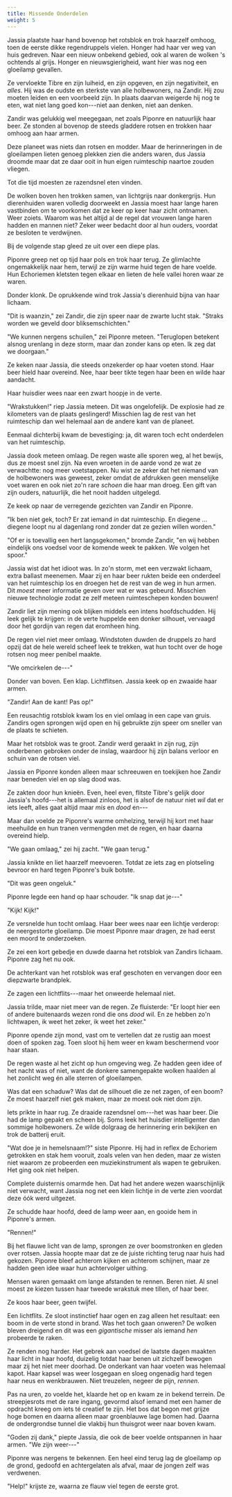```yaml
---
title: Missende Onderdelen
weight: 5
---
```

Jassia plaatste haar hand bovenop het rotsblok en trok haarzelf omhoog, toen de eerste dikke regendruppels vielen. Honger had haar ver weg van huis gedreven. Naar een nieuw onbekend gebied, ook al waren de wolken 's ochtends al grijs. Honger en nieuwsgierigheid, want hier was nog een gloeilamp gevallen.

Ze vervloekte Tibre en zijn luiheid, en zijn opgeven, en zijn negativiteit, en _alles_. Hij was de oudste en sterkste van alle holbewoners, na Zandir. Hij zou moeten leiden en een voorbeeld zijn. In plaats daarvan weigerde hij nog te eten, wat niet lang goed kon---niet aan denken, niet aan denken.

Zandir was gelukkig wel meegegaan, net zoals Piponre en natuurlijk haar beer. Ze stonden al bovenop de steeds gladdere rotsen en trokken haar omhoog aan haar armen. 

Deze planeet was niets dan rotsen en modder. Maar de herinneringen in de gloeilampen lieten genoeg plekken zien die anders waren, dus Jassia droomde maar dat ze daar ooit in hun eigen ruimteschip naartoe zouden vliegen.

Tot die tijd moesten ze razendsnel eten vinden.

De wolken boven hen trokken samen, van lichtgrijs naar donkergrijs. Hun dierenhuiden waren volledig doorweekt en Jassia moest haar lange haren vastbinden om te voorkomen dat ze keer op keer haar zicht ontnamen. Weer zoiets. Waarom was het altijd al de regel dat vrouwen lange haren hadden en mannen niet? Zeker weer bedacht door al hun ouders, voordat ze besloten te verdwijnen.

Bij de volgende stap gleed ze uit over een diepe plas.

Piponre greep net op tijd haar pols en trok haar terug. Ze glimlachte ongemakkelijk naar hem, terwijl ze zijn warme huid tegen de hare voelde. Hun Echoriemen kletsten tegen elkaar en lieten de hele vallei horen waar ze waren.

Donder klonk. De oprukkende wind trok Jassia's dierenhuid bijna van haar lichaam.

"Dit is waanzin," zei Zandir, die zijn speer naar de zwarte lucht stak. "Straks worden we geveld door bliksemschichten."

"We kunnen nergens schuilen," zei Piponre meteen. "Teruglopen betekent alsnog urenlang in deze storm, maar dan zonder kans op eten. Ik zeg dat we doorgaan."

Ze keken naar Jassia, die steeds onzekerder op haar voeten stond. Haar beer hield haar overeind. Nee, haar beer tikte tegen haar been en wilde haar aandacht.

Haar huisdier wees naar een zwart hoopje in de verte.

"Wrakstukken!" riep Jassia meteen. Dit was ongelofelijk. De explosie had ze kilometers van de plaats geslingerd! Misschien lag de rest van het ruimteschip dan wel helemaal aan de andere kant van de planeet. 

Eenmaal dichterbij kwam de bevestiging: ja, dit waren toch echt onderdelen van het ruimteschip.

Jassia dook meteen omlaag. De regen waste alle sporen weg, al het bewijs, dus ze moest snel zijn. Na even wroeten in de aarde vond ze wat ze verwachtte: nog meer voetstappen. Nu wist ze zeker dat het niemand van de holbewoners was geweest, zeker omdat de afdrukken geen menselijke voet waren en ook niet zo'n rare _schoen_ die haar man droeg. Een gift van zijn ouders, natuurlijk, die het nooit hadden uitgelegd.

Ze keek op naar de verregende gezichten van Zandir en Piponre. 

"Ik ben niet gek, toch? Er zat iemand _in_ dat ruimteschip. En diegene ... diegene loopt nu al dagenlang rond zonder dat ze gezien willen worden."

"Of er is toevallig een hert langsgekomen," bromde Zandir, "en wij hebben eindelijk ons voedsel voor de komende week te pakken. We volgen het spoor."

Jassia wist dat het idioot was. In zo'n storm, met een verzwakt lichaam, extra ballast meenemen. Maar zij en haar beer rukten beide een onderdeel van het ruimteschip los en droegen het de rest van de weg in hun armen. Dit _moest_ meer informatie geven over wat er was gebeurd. Misschien nieuwe technologie zodat ze zelf meteen ruimteschepen konden bouwen!

Zandir liet zijn mening ook blijken middels een intens hoofdschudden. Hij leek gelijk te krijgen: in de verte huppelde een donker silhouet, vervaagd door het gordijn van regen dat eromheen hing.

De regen viel niet meer omlaag. Windstoten duwden de druppels zo hard opzij dat de hele wereld scheef leek te trekken, wat hun tocht over de hoge rotsen nog meer penibel maakte.

"We omcirkelen de---"

Donder van boven. Een klap. Lichtflitsen. Jassia keek op en zwaaide haar armen.

"Zandir! Aan de kant! Pas op!"

Een reusachtig rotsblok kwam los en viel omlaag in een cape van gruis. Zandirs ogen sprongen wijd open en hij gebruikte zijn speer om sneller van de plaats te schieten.

Maar het rotsblok was te groot. Zandir werd geraakt in zijn rug, zijn onderbenen gebroken onder de inslag, waardoor hij zijn balans verloor en schuin van de rotsen viel.

Jassia en Piponre konden alleen maar schreeuwen en toekijken hoe Zandir naar beneden viel en op slag dood was.

Ze zakten door hun knieën. Even, heel even, flitste Tibre's gelijk door Jassia's hoofd---het is allemaal zinloos, het is alsof de natuur niet _wil_ dat er iets leeft, alles gaat altijd maar _mis_ en _dood_ en---

Maar dan voelde ze Piponre's warme omhelzing, terwijl hij kort met haar meehuilde en hun tranen vermengden met de regen, en haar daarna overeind hielp.

"We gaan omlaag," zei hij zacht. "We gaan terug."

Jassia knikte en liet haarzelf meevoeren. Totdat ze iets zag en plotseling bevroor en hard tegen Piponre's buik botste.

"Dit was geen ongeluk."

Piponre legde een hand op haar schouder. "Ik snap dat je---"

"Kijk! Kijk!" 

Ze versnelde hun tocht omlaag. Haar beer wees naar een lichtje verderop: de neergestorte gloeilamp. Die moest Piponre maar dragen, ze had eerst een moord te onderzoeken.

Ze zei een kort gebedje en duwde daarna het rotsblok van Zandirs lichaam. Piponre zag het nu ook.

De achterkant van het rotsblok was eraf geschoten en vervangen door een diepzwarte brandplek.

Ze zagen een lichtflits---maar het onweerde helemaal niet.

Jassia trilde, maar niet meer van de regen. Ze fluisterde: "Er loopt hier een of andere buitenaards wezen rond die ons _dood_ wil. En ze hebben zo'n lichtwapen, ik weet het zeker, ik weet het zeker."

Piponre opende zijn mond, vast om te vertellen dat ze rustig aan moest doen of spoken zag. Toen sloot hij hem weer en kwam beschermend voor haar staan.

De regen waste al het zicht op hun omgeving weg. Ze hadden geen idee of het nacht was of niet, want de donkere samengepakte wolken haalden al het zonlicht weg én alle sterren of gloeilampen.

Was dat een schaduw? Was dat de silhouet die ze net zagen, of een boom? Ze moest haarzelf niet gek maken, maar ze moest ook niet dom zijn.

Iets prikte in haar rug. Ze draaide razendsnel om---het was haar beer. Die had de lamp gepakt en scheen bij. Soms leek het huisdier intelligenter dan sommige holbewoners. Ze wilde dolgraag de herinnering erin bekijken en trok de batterij eruit. 

"Wat doe je in hemelsnaam!?" siste Piponre. Hij had in reflex de Echoriem getrokken en stak hem vooruit, zoals velen van hen deden, maar ze wisten niet waarom ze probeerden een muziekinstrument als wapen te gebruiken. Het ging ook niet helpen.

Complete duisternis omarmde hen. Dat had het andere wezen waarschijnlijk niet verwacht, want Jassia nog net een klein lichtje in de verte zien voordat deze óók werd uitgezet.

Ze schudde haar hoofd, deed de lamp weer aan, en gooide hem in Piponre's armen.

"Rennen!"

Bij het flauwe licht van de lamp, sprongen ze over boomstronken en gleden over rotsen. Jassia hoopte maar dat ze de juiste richting terug naar huis had gekozen. Piponre bleef achterom kijken en achterom schijnen, maar ze hadden geen idee waar hun achtervolger uithing.

Mensen waren gemaakt om lange afstanden te rennen. Beren niet. Al snel moest ze kiezen tussen haar tweede wrakstuk mee tillen, of haar beer.

Ze koos haar beer, geen twijfel.

Een lichtflits. Ze sloot instinctief haar ogen en zag alleen het resultaat: een boom in de verte stond in brand. Was het toch gaan onweren? De wolken bleven dreigend en dit was een _gigantische_ misser als iemand _hen_ probeerde te raken.

Ze renden nog harder. Het gebrek aan voedsel de laatste dagen maakten haar licht in haar hoofd, duizelig totdat haar benen uit zichzelf bewogen maar zij het niet meer doorhad. De onderkant van haar voeten was helemaal kapot. Haar kapsel was weer losgegaan en sloeg ongenadig hard tegen haar neus en wenkbrauwen. Niet treuzelen, negeer de pijn, _rennen_.

Pas na uren, zo voelde het, klaarde het op en kwam ze in bekend terrein. De streepjesrots met de rare ingang, gevormd alsof iemand met een hamer de opdracht kreeg om iets té creatief te zijn. Het bos dat begon met grijze hoge bomen en daarna alleen maar groenblauwe lage bomen had. Daarna de ondergrondse tunnel die vlakbij hun thuisgrot weer naar boven kwam. 

"Goden zij dank," piepte Jassia, die ook de beer voelde ontspannen in haar armen. "We zijn weer---"

Piponre was nergens te bekennen. Een heel eind terug lag de gloeilamp op de grond, gedoofd en achtergelaten als afval, maar de jongen zelf was verdwenen.

"Help!" krijste ze, waarna ze flauw viel tegen de eerste grot.